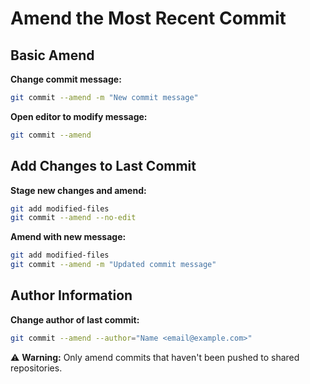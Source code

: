 # Amend the Most Recent Commit

## Basic Amend

**Change commit message:**
```bash
git commit --amend -m "New commit message"
```

**Open editor to modify message:**
```bash
git commit --amend
```

## Add Changes to Last Commit

**Stage new changes and amend:**
```bash
git add modified-files
git commit --amend --no-edit
```

**Amend with new message:**
```bash
git add modified-files
git commit --amend -m "Updated commit message"
```

## Author Information

**Change author of last commit:**
```bash
git commit --amend --author="Name <email@example.com>"
```

⚠️ **Warning:** Only amend commits that haven't been pushed to shared repositories.